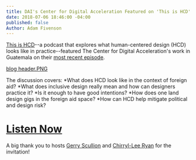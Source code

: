 ```yaml
---
title: DAI's Center for Digital Acceleration Featured on 'This is HCD' podcast
date: 2018-07-06 18:46:00 -04:00
published: false
Author: Adam Fivenson
---
```


[This is HCD](http://www.thsishcd.com/)--a podcast that explores what human-centered design (HCD) looks like in practice--featured The Center for Digital Acceleration's work in Guatemala on their [most recent episode](https://www.thisishcd.com/episodes/24-adam-fiveson-using-a-human-centered-design-approach-to-design-foreign-aid-programs/
). 

[blog header.PNG](/uploads/blog%20header.PNG)

<!--more-->

The discussion covers: 
*What does HCD look like in the context of foreign aid?
*What does inclusive design really mean and how can designers practice it?
*Is it enough to have good intentions?
*How does one land design gigs in the foreign aid space?
*How can HCD help mitigate political and design  risk?

# [Listen Now](https://www.thisishcd.com/episodes/24-adam-fiveson-using-a-human-centered-design-approach-to-design-foreign-aid-programs/)

A big thank you to hosts [Gerry Scullion](https://www.linkedin.com/in/gerryscullion/
) and [Chirryl-Lee Ryan](https://www.linkedin.com/in/chirrylleeryan/
) for the invitation!

